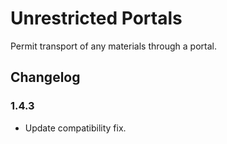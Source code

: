 # Unrestricted Portals
Permit transport of any materials through a portal.

## Changelog

### 1.4.3
- Update compatibility fix.
